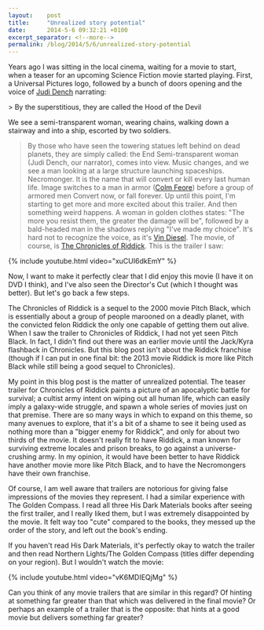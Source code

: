 ```yaml
---
layout:    post
title:     "Unrealized story potential"
date:      2014-5-6 09:32:21 +0100
excerpt_separator: <!--more-->
permalink: /blog/2014/5/6/unrealized-story-potential
---
```


Years ago I was sitting in the local cinema, waiting for a movie to start, when a teaser for an upcoming Science Fiction movie started playing. First, a Universal Pictures logo, followed by a bunch of doors opening and the voice of [Judi Dench](http://www.imdb.com/name/nm0001132/) narrating:

<!--more-->> By the superstitious, they are called the Hood of the Devil
We see a semi-transparent woman, wearing chains, walking down a stairway and into a ship, escorted by two soldiers.
> By those who have seen the towering statues left behind on dead planets, they are simply called: the End
Semi-transparent woman (Judi Dench, our narrator), comes into view. Music changes, and we see a man looking at a large structure launching spaceships.
> Necromonger. It is the name that will convert or kill every last human life.
Image switches to a man in armor ([Colm Feore](http://www.imdb.com/name/nm0272173/)) before a group of armored men
> Convert now, or fall forever.
Up until this point, I'm starting to get more and more excited about this trailer. And then something weird happens. A woman in golden clothes states: &quot;The more you resist them, the greater the damage will be&quot;, followed by a bald-headed man in the shadows replying &quot;I've made my choice&quot;. It's hard not to recognize the voice, as it's [Vin Diesel](http://www.imdb.com/name/nm0004874/). The movie, of course, is [The Chronicles of Riddick](http://www.imdb.com/title/tt0296572/). This is the trailer I saw:

{% include youtube.html video="xuCUI6dkEmY" %}

Now, I want to make it perfectly clear that I did enjoy this movie (I have it on DVD I think), and I've also seen the Director's Cut (which I thought was better). But let's go back a few steps. 

The Chronicles of Riddick is a sequel to the 2000 movie Pitch Black, which is essentially about a group of people marooned on a deadly planet, with the convicted felon Riddick the only one capable of getting them out alive. When I saw the trailer to Chronicles of Riddick, I had not yet seen Pitch Black. In fact, I didn't find out there was an earlier movie until the Jack/Kyra flashback in Chronicles. But this blog post isn't about the Riddick franchise (though if I can put in one final bit: the 2013 movie Riddick is more like Pitch Black while still being a good sequel to Chronicles).

My point in this blog post is the matter of unrealized potential. The teaser trailer for Chronicles of Riddick paints a picture of an apocalyptic battle for survival; a cultist army intent on wiping out all human life, which can easily imply a galaxy-wide struggle, and spawn a whole series of movies just on that premise. There are so many ways in which to expand on this theme, so many avenues to explore, that it's a bit of a shame to see it being used as nothing more than a &quot;bigger enemy for Riddick&quot;, and only for about two thirds of the movie. It doesn't really fit to have Riddick, a man known for surviving extreme locales and prison breaks, to go against a universe-crushing army. In my opinion, it would have been better to have Riddick have another movie more like Pitch Black, and to have the Necromongers have their own franchise.

Of course, I am well aware that trailers are notorious for giving false impressions of the movies they represent. I had a similar experience with The Golden Compass. I read all three His Dark Materials books after seeing the first trailer, and I really liked them, but I was extremely disappointed by the movie. It felt way too &quot;cute&quot; compared to the books, they messed up the order of the story, and left out the book's ending.

If you haven't read His Dark Materials, it's perfectly okay to watch the trailer and then read Northern Lights/The Golden Compass (titles differ depending on your region). But I wouldn't watch the movie:

{% include youtube.html video="vK6MDIEQjMg" %}

Can you think of any movie trailers that are similar in this regard? Of hinting at something far greater than that which was delivered in the final movie? Or perhaps an example of a trailer that is the opposite: that hints at a good movie but delivers something far greater?